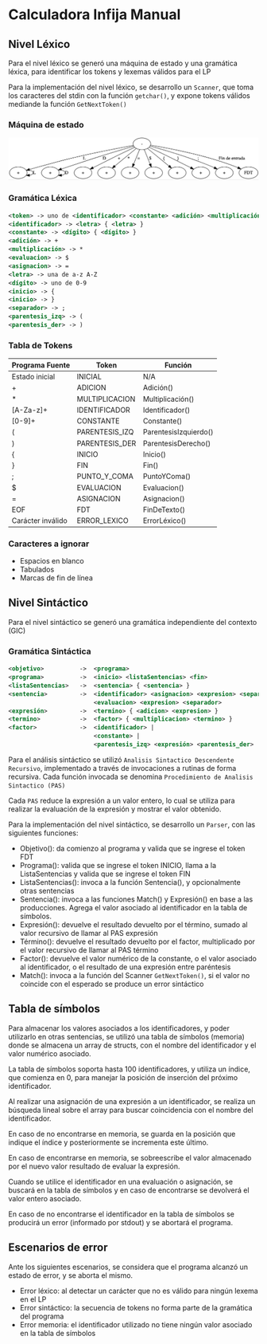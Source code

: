 # Calculadora Infija Manual

## Nivel Léxico

Para el nivel léxico se generó una máquina de estado y una gramática léxica, para identificar los tokens y lexemas válidos para el LP

Para la implementación del nivel léxico, se desarrollo un `Scanner`, que toma los caracteres del stdin con la función `getchar()`, y expone tokens válidos mediande la función `GetNextToken()`

### Máquina de estado

![Diagrama](diagrama.png)

### Gramática Léxica

```xml
<token> -> uno de <identificador> <constante> <adición> <multiplicación> <evaluacion> <asignacion> <inicio> <fin> <separador> <parentesis_izq> <parentesis_der>
<identificador> -> <letra> { <letra> }
<constante> -> <dígito> { <dígito> }
<adición> -> +
<multiplicación> -> *
<evaluacion> -> $
<asignacion> -> =
<letra> -> una de a-z A-Z
<dígito> -> uno de 0-9
<inicio> -> {
<inicio> -> }
<separador> -> ;
<parentesis_izq> -> (
<parentesis_der> -> )
```

### Tabla de Tokens

| Programa Fuente   | Token          | Función               |
| ----------------- | -------------- | --------------------- |
| Estado inicial    | INICIAL        | N/A                   |
| +                 | ADICION        | Adición()             |
| *                 | MULTIPLICACION | Multiplicación()      |
| [A-Za-z]+         | IDENTIFICADOR  | Identificador()       |
| [0-9]+            | CONSTANTE      | Constante()           |
| (                 | PARENTESIS_IZQ | ParentesisIzquierdo() |
| )                 | PARENTESIS_DER | ParentesisDerecho()   |
| {                 | INICIO         | Inicio()              |
| }                 | FIN            | Fin()                 |
| ;                 | PUNTO_Y_COMA   | PuntoYComa()          |
| $                 | EVALUACION     | Evaluacion()          |
| =                 | ASIGNACION     | Asignacion()          |
| EOF               | FDT            | FinDeTexto()          |
| Carácter inválido | ERROR_LEXICO   | ErrorLéxico()         |


### Caracteres a ignorar

- Espacios en blanco
- Tabulados
- Marcas de fin de línea

## Nivel Sintáctico

Para el nivel sintáctico se generó una gramática independiente del contexto (GIC)

### Gramática Sintáctica

```xml
<objetivo>          ->  <programa>
<programa>          ->  <inicio> <listaSentencias> <fin>
<listaSentencias>   ->  <sentencia> { <sentencia> } 
<sentencia>         ->  <identificador> <asignacion> <expresion> <separador> |
			            <evaluacion> <expresion> <separador>
<expresión>         ->  <termino> { <adicion> <expresion> }
<termino>           ->  <factor> { <multiplicacion> <termino> }
<factor>            ->  <identificador> |
                        <constante> |
                        <parentesis_izq> <expresión> <parentesis_der>
```

Para el análisis sintáctico se utilizó `Analisis Sintactico Descendente Recursivo`, implementado a través de invocaciones a rutinas de forma recursiva.
Cada función invocada se denomina `Procedimiento de Analisis Sintactico (PAS)`

Cada `PAS` reduce la expresión a un valor entero, lo cual se utiliza para realizar la evaluación de la expresión y mostrar el valor obtenido.

Para la implementación del nivel sintáctico, se desarrollo un `Parser`, con las siguientes funciones:

- Objetivo(): da comienzo al programa y valida que se ingrese el token FDT
- Programa(): valida que se ingrese el token INICIO, llama a la ListaSentencias y valida que se ingrese el token FIN
- ListaSentencias(): invoca a la función Sentencia(), y opcionalmente otras sentencias
- Sentencia(): invoca a las funciones Match() y Expresión() en base a las producciones. Agrega el valor asociado al identificador en la tabla de símbolos.
- Expresión(): devuelve el resultado devuelto por el término, sumado al valor recursivo de llamar al PAS expresión
- Término(): devuelve el resultado devuelto por el factor, multiplicado por el valor recursivo de llamar al PAS término
- Factor(): devuelve el valor numérico de la constante, o el valor asociado al identificador, o el resultado de una expresión entre paréntesis
- Match(): invoca a la función del Scanner `GetNextToken()`, si el valor no coincide con el esperado se produce un error sintáctico

## Tabla de símbolos

Para almacenar los valores asociados a los identificadores, y poder utilizarlo en otras sentencias, se utilizó una tabla de símbolos (memoria) donde se almacena un array de structs, con el nombre del identificador y el valor numérico asociado.

La tabla de símbolos soporta hasta 100 identificadores, y utiliza un índice, que comienza en 0, para manejar la posición de inserción del próximo identificador.

Al realizar una asignación de una expresión a un identificador, se realiza un búsqueda lineal sobre el array para buscar coincidencia con el nombre del identificador.

En caso de no encontrarse en memoria, se guarda en la posición que indique el índice y posteriormente se incrementa este último.

En caso de encontrarse en memoria, se sobreescribe el valor almacenado por el nuevo valor resultado de evaluar la expresión.

Cuando se utilice el identificador en una evaluación o asignación, se buscará en la tabla de símbolos y en caso de encontrarse se devolverá el valor entero asociado.

En caso de no encontrarse el identificador en la tabla de símbolos se producirá un error (informado por stdout) y se abortará el programa.
## Escenarios de error

Ante los siguientes escenarios, se considera que el programa alcanzó un estado de error, y se aborta el mismo.

- Error léxico: al detectar un carácter que no es válido para ningún lexema en el LP
- Error sintáctico: la secuencia de tokens no forma parte de la gramática del programa
- Error memoria: el identificador utilizado no tiene ningún valor asociado en la tabla de símbolos